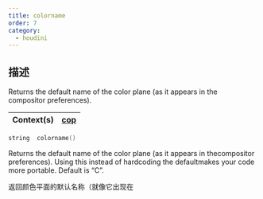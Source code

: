 ```yaml
---
title: colorname
order: 7
category:
  - houdini
---
```

    
## 描述

Returns the default name of the color plane (as it appears in the  
compositor preferences).

| Context(s) | [cop](../contexts/cop.html) |
| ---------- | --------------------------- |

```c
string  colorname()
```

Returns the default name of the color plane (as it appears in thecompositor
preferences). Using this instead of hardcoding the defaultmakes your code more
portable. Default is “C”.

返回颜色平面的默认名称（就像它出现在
